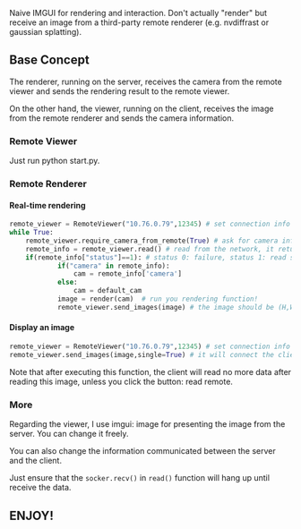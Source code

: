 Naive IMGUI for rendering and interaction. Don't actually "render" but receive an image from a third-party remote renderer (e.g. nvdiffrast or gaussian splatting).

## Base Concept

The renderer, running on the server, receives the camera from the remote viewer and sends the rendering result to the remote viewer.

On the other hand, the viewer, running on the client, receives the image from the remote renderer and sends the camera information.



### Remote Viewer

Just run python start.py. 



### Remote Renderer

#### Real-time rendering

```python
remote_viewer = RemoteViewer("10.76.0.79",12345) # set connection info
while True:
    remote_viewer.require_camera_from_remote(True) # ask for camera information
    remote_info = remote_viewer.read() # read from the network, it returns a dict
    if(remote_info["status"]==1): # status 0: failure, status 1: read success
            if("camera" in remote_info): 
                cam = remote_info['camera']
            else:
                cam = default_cam
            image = render(cam)  # run you rendering function!
            remote_viewer.send_images(image) # the image should be (H,W,3) in np.array to ensure the client can interpret
```

#### Display an image

```python
remote_viewer = RemoteViewer("10.76.0.79",12345) # set connection info
remote_viewer.send_images(image,single=True) # it will connect the client automatically and tell it that only one image will be sent, so don't wait for more images.
```

Note that after executing this function, the client will read no more data after reading this image, unless you click the button: read remote.

### More

Regarding the viewer,  I use imgui: image for presenting the image from the server. You can change it freely.

You can also change the information communicated between the server and the client. 

Just ensure that the ```socker.recv()``` in ```read()``` function will hang up until receive the data.



## ENJOY!



